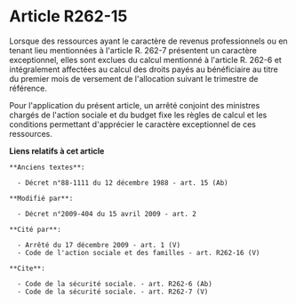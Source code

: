 # Article R262-15

Lorsque des ressources ayant le caractère de revenus professionnels ou en tenant lieu mentionnées à l'article R. 262-7
présentent un caractère exceptionnel, elles sont exclues du calcul mentionné à l'article R. 262-6 et intégralement affectées
au calcul des droits payés au bénéficiaire au titre du premier mois de versement de l'allocation suivant le trimestre de
référence. 

Pour l'application du présent article, un arrêté conjoint des ministres chargés de l'action sociale et du budget fixe les
règles de calcul et les conditions permettant d'apprécier le caractère exceptionnel de ces ressources.

**Liens relatifs à cet article**

	**Anciens textes**:

	  - Décret n°88-1111 du 12 décembre 1988 - art. 15 (Ab)

	**Modifié par**:

	  - Décret n°2009-404 du 15 avril 2009 - art. 2

	**Cité par**:

	  - Arrêté du 17 décembre 2009 - art. 1 (V)
	  - Code de l'action sociale et des familles - art. R262-16 (V)

	**Cite**:

	  - Code de la sécurité sociale. - art. R262-6 (Ab)
	  - Code de la sécurité sociale. - art. R262-7 (V)
